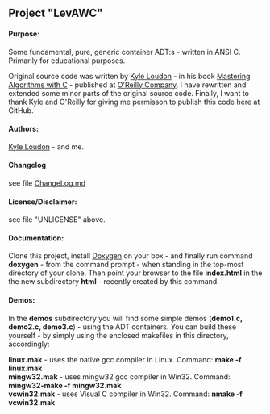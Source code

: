 <h2>Project "LevAWC"</h2>
<h4>Purpose:</h4> Some fundamental, pure, generic container ADT:s - written in ANSI C. Primarily for educational purposes. 

Original source code was written by <a href="http://www.kyleloudon.com/" target="_blank">Kyle Loudon</a> - in his book <a href="http://shop.oreilly.com/product/9781565924536.do" target="_blank">Mastering Algorithms with C</a> - published at <a href="http://www.oreilly.com" target="_blank">O'Reilly Company</a>. I have rewritten and extended some minor parts of the original source code. Finally, I want to thank Kyle and O'Reilly for giving me permisson to publish this code here at GitHub.

<h4>Authors:</h4><a href="http://www.kyleloudon.com/" target="_blank">Kyle Loudon</a> - and me.
<h4>Changelog</h4>see file <a href="ChangeLog.md">ChangeLog.md</a>
<h4>License/Disclaimer:</h4> see file "UNLICENSE" above.

<h4>Documentation:</h4> Clone this project, install <a href="http://www.stack.nl/~dimitri/doxygen/" target="_blank">Doxygen</a> on your box - and finally run command <b>doxygen</b> - from the command prompt - when standing in the top-most directory of your clone. Then point your browser to the file <b>index.html</b> in the the new subdirectory  <b>html</b> - recently created by this command.

<h4>Demos:</h4> In the <b>demos</b> subdirectory you will find some simple demos (<b>demo1.c, demo2.c, demo3.c</b>) - using the ADT containers. You can build these yourself - by simply using the enclosed makefiles in this directory, accordingly:

<b>linux.mak</b> - uses the native gcc compiler in Linux. Command: <b>make -f linux.mak</b><br />
<b>mingw32.mak</b> - uses mingw32 gcc compiler in Win32. Command: <b>mingw32-make -f mingw32.mak</b><br />
<b>vcwin32.mak</b> - uses Visual C compiler in Win32. Command: <b>nmake -f vcwin32.mak</b><br />
